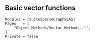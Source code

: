 ## Basic vector functions

```@autodocs
Modules = [SuiteSparseGraphBLAS]
Pages   = [
    "Object_Methods/Vector_Methods.jl",
]
Private = false
```
